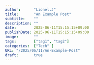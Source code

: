 ```yaml
---
author:      "Lionel.J"
title:       "An Example Post"
subtitle:    ""
description: ""
date:        2025-06-11T15:15:15+09:00
publishDate: 2025-06-11T15:15:15+09:00
image:       ""
tags:        ["tag1", "tag2"]
categories:  ["Tech" ]
URL: "/2025/06/11/An-Example-Post"
draft:       true
---
```

